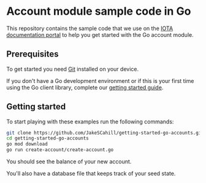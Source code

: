 
# Account module sample code in Go

This repository contains the sample code that we use on the [IOTA documentation portal](https://docs.iota.org) to help you get started with the Go account module.

## Prerequisites

To get started you need [Git](https://git-scm.com/book/en/v2/Getting-Started-Installing-Git) installed on your device.

If you don't have a Go development environment or if this is your first time using the Go client library, complete our [getting started guide](https://docs.iota.org/docs/client-libraries/0.1/getting-started/go-quickstart).

## Getting started

To start playing with these examples run the following commands:

```bash
git clone https://github.com/JakeSCahill/getting-started-go-accounts.git
cd getting-started-go-accounts
go mod download
go run create-account/create-account.go
```
You should see the balance of your new account.

You'll also have a database file that keeps track of your seed state.
